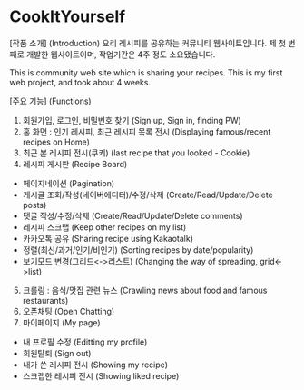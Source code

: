 # CookItYourself

[작품 소개] (Introduction)
요리 레시피를 공유하는 커뮤니티 웹사이트입니다.
제 첫 번째로 개발한 웹사이트이며, 작업기간은 4주 정도 소요됐습니다.

This is community web site which is sharing your recipes.
This is my first web project, and took about 4 weeks.

[주요 기능] (Functions)
1. 회원가입, 로그인, 비밀번호 찾기 (Sign up, Sign in, finding PW)
2. 홈 화면 : 인기 레시피, 최근 레시피 목록 전시 (Displaying famous/recent recipes on Home)
3. 최근 본 레시피 전시(쿠키) (last recipe that you looked - Cookie)
4. 레시피 게시판 (Recipe Board)
  - 페이지네이션 (Pagination)
  - 게시글 조회/작성(네이버에디터)/수정/삭제 (Create/Read/Update/Delete posts)
  - 댓글 작성/수정/삭제 (Create/Read/Update/Delete comments)
  - 레시피 스크랩 (Keep other recipes on my list)
  - 카카오톡 공유 (Sharing recipe using Kakaotalk)
  - 정렬(최신/과거/인기/비인기) (Sorting recipes by date/popularity)
  - 보기모드 변경(그리드<->리스트) (Changing the way of spreading, grid<->list)
5. 크롤링 : 음식/맛집 관련 뉴스 (Crawling news about food and famous restaurants)
6. 오픈채팅 (Open Chatting)
7. 마이페이지 (My page)
  - 내 프로필 수정 (Editting my profile)
  - 회원탈퇴 (Sign out)
  - 내가 쓴 레시피 전시 (Showing my recipe)
  - 스크랩한 레시피 전시 (Showing liked recipe)
